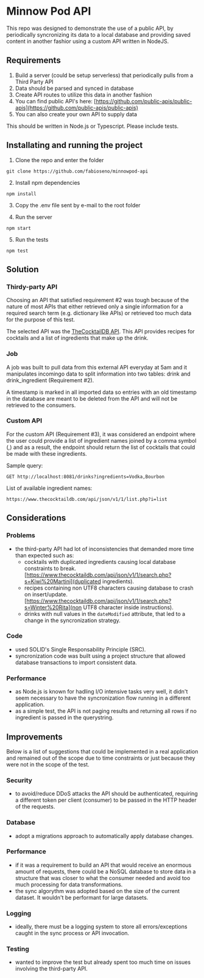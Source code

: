 # Minnow Pod API

This repo was designed to demonstrate the use of a public API, by periodically syncronizing its data to a local database and providing saved content in another fashior using a custom API written in NodeJS.


## Requirements

1) Build a server (could be setup serverless) that periodically pulls from a Third Party API
2) Data should be parsed and synced in database
3) Create API routes to utilize this data in another fashion
4) You can find public API's here: [https://github.com/public-apis/public-apis](https://github.com/public-apis/public-apis)
5) You can also create your own API to supply data

This should be written in Node.js or Typescript. Please include tests.


## Installating and running the project

1) Clone the repo and enter the folder
```
git clone https://github.com/fabioseno/minnowpod-api
```

2) Install npm dependencies
```
npm install
```

3) Copy the .env file sent by e-mail to the root folder

4) Run the server
```
npm start
```

5) Run the tests
```
npm test
```


## Solution

### Thirdy-party API

Choosing an API that satisfied requirement #2 was tough because of the nature of most APIs that either retrieved only a single information for a required search term (e.g. dictionary like APIs) or retrieved too much data for the purpose of this test.

The selected API was the [TheCocktailDB API](https://www.thecocktaildb.com/api.php). This API provides recipes for cocktails and a list of ingredients that make up the drink.

### Job

A job was built to pull data from this external API everyday at 5am and it manipulates incomingo data to split information into two tables: drink and drink_ingredient (Requirement #2).

A timestamp is marked in all imported data so entries with an old timestamp in the database are meant to be deleted from the API and will not be retrieved to the consumers.

### Custom API

For the custom API (Requirement #3), it was considered an endpoint where the user could provide a list of ingredient names joined by a comma symbol (,) and as a result, the endpoint should return the list of cocktails that could be made with these ingredients.

Sample query:
```
GET http://localhost:8081/drinks?ingredients=Vodka,Bourbon
```

List of available ingredient names:
```
https://www.thecocktaildb.com/api/json/v1/1/list.php?i=list
```


## Considerations

### Problems

- the third-party API had lot of inconsistencies that demanded more time than expected such as:
  - cocktails with duplicated ingredients causing local database constraints to break. [https://www.thecocktaildb.com/api/json/v1/1/search.php?s=Kiwi%20Martini](duplicated ingredients).
  - recipes containing non UTF8 characters causing database to crash on insert/update. [https://www.thecocktaildb.com/api/json/v1/1/search.php?s=Winter%20Rita](non UTF8 character inside instructions).
  - drinks with null values in the ```dateModified``` attribute, that led to a change in the syncronization strategy.  

### Code

- used SOLID's Single Responsability Principle (SRC).
- syncronization code was built using a project structure that allowed database transactions to import consistent data.
  

### Performance

- as Node.js is known for hadling I/O intensive tasks very well, it didn't seem necessary to have the syncronization flow running in a different application.
- as a simple test, the API is not paging results and returning all rows if no ingredient is passed in the querystring.


## Improvements

Below is a list of suggestions that could be implemented in a real application and remained out of the scope due to time constraints or just because they were not in the scope of the test.   


### Security
- to avoid/reduce DDoS attacks the API should be authenticated, requiring a different token per client (consumer) to be passed in the HTTP header of the requests.

### Database
- adopt a migrations approach to automatically apply database changes.

### Performance
- if it was a requirement to build an API that would receive an enormous amount of requests, there could be a NoSQL database to store data in a structure that was closer to what the consumer needed and avoid too much processing for data transformations.
- the sync algorythm was adopted based on the size of the current dataset. It wouldn't be performant for large datasets.

### Logging
- ideally, there must be a logging system to store all errors/exceptions caught in the sync process or API invocation.

### Testing
- wanted to improve the test but already spent too much time on issues involving the third-party API.
